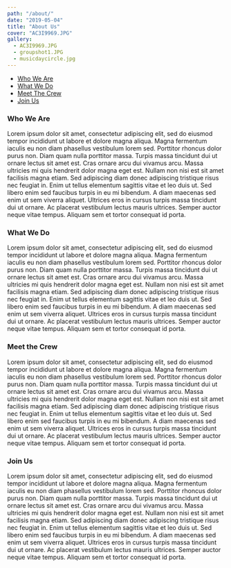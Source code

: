 ```yaml
---
path: "/about/"
date: "2019-05-04"
title: "About Us"
cover: "AC3I9969.JPG"
gallery:
  - AC3I9969.JPG
  - groupshot1.JPG
  - musicdaycircle.jpg
---
```


- [Who We Are](#Who-We-Are)
- [What We Do](#What-We-Do)
- [Meet The Crew](#Meet-the-Crew)
- [Join Us](#Join-Us)

### Who We Are
Lorem ipsum dolor sit amet, consectetur adipiscing elit, sed do eiusmod tempor incididunt ut labore et dolore magna aliqua. Magna fermentum iaculis eu non diam phasellus vestibulum lorem sed. Porttitor rhoncus dolor purus non. Diam quam nulla porttitor massa. Turpis massa tincidunt dui ut ornare lectus sit amet est. Cras ornare arcu dui vivamus arcu. Massa ultricies mi quis hendrerit dolor magna eget est. Nullam non nisi est sit amet facilisis magna etiam. Sed adipiscing diam donec adipiscing tristique risus nec feugiat in. Enim ut tellus elementum sagittis vitae et leo duis ut. Sed libero enim sed faucibus turpis in eu mi bibendum. A diam maecenas sed enim ut sem viverra aliquet. Ultrices eros in cursus turpis massa tincidunt dui ut ornare. Ac placerat vestibulum lectus mauris ultrices. Semper auctor neque vitae tempus. Aliquam sem et tortor consequat id porta.

### What We Do
Lorem ipsum dolor sit amet, consectetur adipiscing elit, sed do eiusmod tempor incididunt ut labore et dolore magna aliqua. Magna fermentum iaculis eu non diam phasellus vestibulum lorem sed. Porttitor rhoncus dolor purus non. Diam quam nulla porttitor massa. Turpis massa tincidunt dui ut ornare lectus sit amet est. Cras ornare arcu dui vivamus arcu. Massa ultricies mi quis hendrerit dolor magna eget est. Nullam non nisi est sit amet facilisis magna etiam. Sed adipiscing diam donec adipiscing tristique risus nec feugiat in. Enim ut tellus elementum sagittis vitae et leo duis ut. Sed libero enim sed faucibus turpis in eu mi bibendum. A diam maecenas sed enim ut sem viverra aliquet. Ultrices eros in cursus turpis massa tincidunt dui ut ornare. Ac placerat vestibulum lectus mauris ultrices. Semper auctor neque vitae tempus. Aliquam sem et tortor consequat id porta.


### Meet the Crew
Lorem ipsum dolor sit amet, consectetur adipiscing elit, sed do eiusmod tempor incididunt ut labore et dolore magna aliqua. Magna fermentum iaculis eu non diam phasellus vestibulum lorem sed. Porttitor rhoncus dolor purus non. Diam quam nulla porttitor massa. Turpis massa tincidunt dui ut ornare lectus sit amet est. Cras ornare arcu dui vivamus arcu. Massa ultricies mi quis hendrerit dolor magna eget est. Nullam non nisi est sit amet facilisis magna etiam. Sed adipiscing diam donec adipiscing tristique risus nec feugiat in. Enim ut tellus elementum sagittis vitae et leo duis ut. Sed libero enim sed faucibus turpis in eu mi bibendum. A diam maecenas sed enim ut sem viverra aliquet. Ultrices eros in cursus turpis massa tincidunt dui ut ornare. Ac placerat vestibulum lectus mauris ultrices. Semper auctor neque vitae tempus. Aliquam sem et tortor consequat id porta.


### Join Us
Lorem ipsum dolor sit amet, consectetur adipiscing elit, sed do eiusmod tempor incididunt ut labore et dolore magna aliqua. Magna fermentum iaculis eu non diam phasellus vestibulum lorem sed. Porttitor rhoncus dolor purus non. Diam quam nulla porttitor massa. Turpis massa tincidunt dui ut ornare lectus sit amet est. Cras ornare arcu dui vivamus arcu. Massa ultricies mi quis hendrerit dolor magna eget est. Nullam non nisi est sit amet facilisis magna etiam. Sed adipiscing diam donec adipiscing tristique risus nec feugiat in. Enim ut tellus elementum sagittis vitae et leo duis ut. Sed libero enim sed faucibus turpis in eu mi bibendum. A diam maecenas sed enim ut sem viverra aliquet. Ultrices eros in cursus turpis massa tincidunt dui ut ornare. Ac placerat vestibulum lectus mauris ultrices. Semper auctor neque vitae tempus. Aliquam sem et tortor consequat id porta.